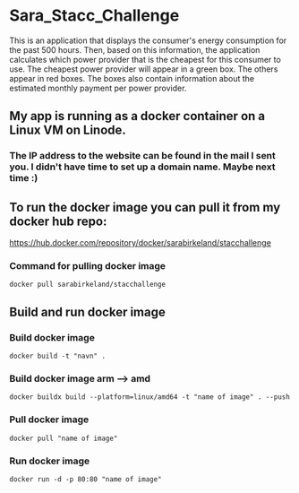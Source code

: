 # Sara_Stacc_Challenge

This is an application that displays the consumer's energy consumption for the past 500 hours. Then, based on this information, the application calculates which power provider that is the cheapest for this consumer to use. The cheapest power provider will appear in a green box. The others appear in red boxes. The boxes also contain information about the estimated monthly payment per power provider.

## My app is running as a docker container on a Linux VM on Linode.
### The IP address to the website can be found in the mail I sent you. I didn't have time to set up a domain name. Maybe next time :) 
## To run the docker image you can pull it from my docker hub repo:
https://hub.docker.com/repository/docker/sarabirkeland/stacchallenge

### Command for pulling docker image
```
docker pull sarabirkeland/stacchallenge
```

## Build and run docker image 
### Build docker image
```
docker build -t "navn" .
```
### Build docker image arm --> amd
```
docker buildx build --platform=linux/amd64 -t "name of image" . --push
```
### Pull docker image 
```
docker pull "name of image"
```
### Run docker image
```
docker run -d -p 80:80 "name of image"
```
